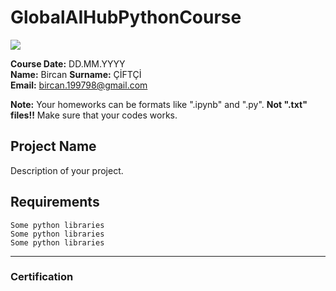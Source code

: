 # GlobalAIHubPythonCourse
![](https://raw.githubusercontent.com/globalaihub/gaih-students-repo-example/main/img/logo.png)

**Course Date:** DD.MM.YYYY  
**Name:** Bircan 
**Surname:** ÇİFTÇİ  
**Email:** bircan.199798@gmail.com  

**Note:** Your homeworks can be formats like ".ipynb" and ".py". **Not ".txt" files!!** Make sure that your codes works.  

## Project Name
Description of your project.

## Requirements
```
Some python libraries
Some python libraries
Some python libraries
```
---

### Certification
![]()
